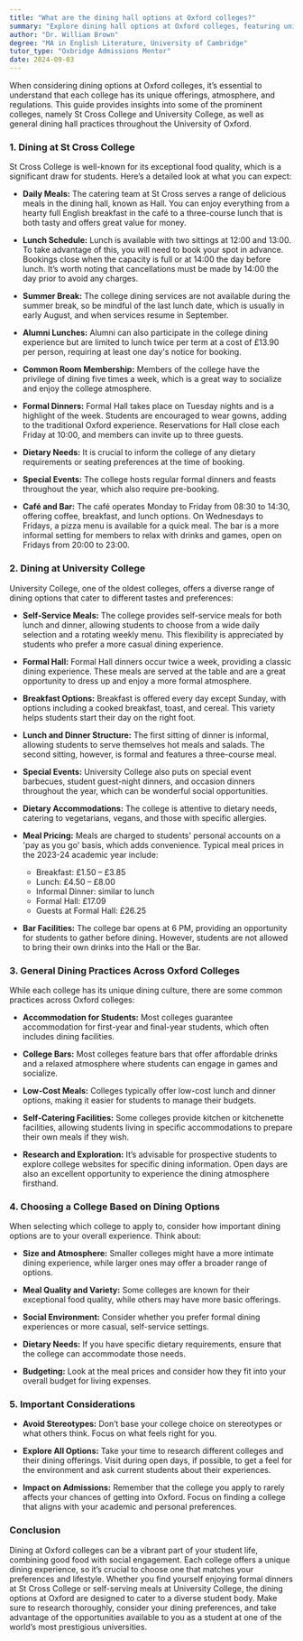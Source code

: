 ```yaml
---
title: "What are the dining hall options at Oxford colleges?"
summary: "Explore dining hall options at Oxford colleges, featuring unique offerings and atmospheres, including St Cross and University College."
author: "Dr. William Brown"
degree: "MA in English Literature, University of Cambridge"
tutor_type: "Oxbridge Admissions Mentor"
date: 2024-09-03
---
```


When considering dining options at Oxford colleges, it’s essential to understand that each college has its unique offerings, atmosphere, and regulations. This guide provides insights into some of the prominent colleges, namely St Cross College and University College, as well as general dining hall practices throughout the University of Oxford. 

### 1. Dining at St Cross College

St Cross College is well-known for its exceptional food quality, which is a significant draw for students. Here’s a detailed look at what you can expect:

- **Daily Meals:** The catering team at St Cross serves a range of delicious meals in the dining hall, known as Hall. You can enjoy everything from a hearty full English breakfast in the café to a three-course lunch that is both tasty and offers great value for money. 

- **Lunch Schedule:** Lunch is available with two sittings at 12:00 and 13:00. To take advantage of this, you will need to book your spot in advance. Bookings close when the capacity is full or at 14:00 the day before lunch. It’s worth noting that cancellations must be made by 14:00 the day prior to avoid any charges.

- **Summer Break:** The college dining services are not available during the summer break, so be mindful of the last lunch date, which is usually in early August, and when services resume in September.

- **Alumni Lunches:** Alumni can also participate in the college dining experience but are limited to lunch twice per term at a cost of £13.90 per person, requiring at least one day's notice for booking.

- **Common Room Membership:** Members of the college have the privilege of dining five times a week, which is a great way to socialize and enjoy the college atmosphere.

- **Formal Dinners:** Formal Hall takes place on Tuesday nights and is a highlight of the week. Students are encouraged to wear gowns, adding to the traditional Oxford experience. Reservations for Hall close each Friday at 10:00, and members can invite up to three guests.

- **Dietary Needs:** It is crucial to inform the college of any dietary requirements or seating preferences at the time of booking. 

- **Special Events:** The college hosts regular formal dinners and feasts throughout the year, which also require pre-booking. 

- **Café and Bar:** The café operates Monday to Friday from 08:30 to 14:30, offering coffee, breakfast, and lunch options. On Wednesdays to Fridays, a pizza menu is available for a quick meal. The bar is a more informal setting for members to relax with drinks and games, open on Fridays from 20:00 to 23:00.

### 2. Dining at University College

University College, one of the oldest colleges, offers a diverse range of dining options that cater to different tastes and preferences:

- **Self-Service Meals:** The college provides self-service meals for both lunch and dinner, allowing students to choose from a wide daily selection and a rotating weekly menu. This flexibility is appreciated by students who prefer a more casual dining experience.

- **Formal Hall:** Formal Hall dinners occur twice a week, providing a classic dining experience. These meals are served at the table and are a great opportunity to dress up and enjoy a more formal atmosphere.

- **Breakfast Options:** Breakfast is offered every day except Sunday, with options including a cooked breakfast, toast, and cereal. This variety helps students start their day on the right foot.

- **Lunch and Dinner Structure:** The first sitting of dinner is informal, allowing students to serve themselves hot meals and salads. The second sitting, however, is formal and features a three-course meal.

- **Special Events:** University College also puts on special event barbecues, student guest-night dinners, and occasion dinners throughout the year, which can be wonderful social opportunities.

- **Dietary Accommodations:** The college is attentive to dietary needs, catering to vegetarians, vegans, and those with specific allergies.

- **Meal Pricing:** Meals are charged to students' personal accounts on a 'pay as you go' basis, which adds convenience. Typical meal prices in the 2023-24 academic year include:
  - Breakfast: £1.50 – £3.85
  - Lunch: £4.50 – £8.00
  - Informal Dinner: similar to lunch
  - Formal Hall: £17.09
  - Guests at Formal Hall: £26.25

- **Bar Facilities:** The college bar opens at 6 PM, providing an opportunity for students to gather before dining. However, students are not allowed to bring their own drinks into the Hall or the Bar.

### 3. General Dining Practices Across Oxford Colleges

While each college has its unique dining culture, there are some common practices across Oxford colleges:

- **Accommodation for Students:** Most colleges guarantee accommodation for first-year and final-year students, which often includes dining facilities.

- **College Bars:** Most colleges feature bars that offer affordable drinks and a relaxed atmosphere where students can engage in games and socialize.

- **Low-Cost Meals:** Colleges typically offer low-cost lunch and dinner options, making it easier for students to manage their budgets.

- **Self-Catering Facilities:** Some colleges provide kitchen or kitchenette facilities, allowing students living in specific accommodations to prepare their own meals if they wish.

- **Research and Exploration:** It’s advisable for prospective students to explore college websites for specific dining information. Open days are also an excellent opportunity to experience the dining atmosphere firsthand.

### 4. Choosing a College Based on Dining Options

When selecting which college to apply to, consider how important dining options are to your overall experience. Think about:

- **Size and Atmosphere:** Smaller colleges might have a more intimate dining experience, while larger ones may offer a broader range of options.

- **Meal Quality and Variety:** Some colleges are known for their exceptional food quality, while others may have more basic offerings.

- **Social Environment:** Consider whether you prefer formal dining experiences or more casual, self-service settings.

- **Dietary Needs:** If you have specific dietary requirements, ensure that the college can accommodate those needs.

- **Budgeting:** Look at the meal prices and consider how they fit into your overall budget for living expenses.

### 5. Important Considerations

- **Avoid Stereotypes:** Don’t base your college choice on stereotypes or what others think. Focus on what feels right for you.

- **Explore All Options:** Take your time to research different colleges and their dining offerings. Visit during open days, if possible, to get a feel for the environment and ask current students about their experiences.

- **Impact on Admissions:** Remember that the college you apply to rarely affects your chances of getting into Oxford. Focus on finding a college that aligns with your academic and personal preferences.

### Conclusion

Dining at Oxford colleges can be a vibrant part of your student life, combining good food with social engagement. Each college offers a unique dining experience, so it’s crucial to choose one that matches your preferences and lifestyle. Whether you find yourself enjoying formal dinners at St Cross College or self-serving meals at University College, the dining options at Oxford are designed to cater to a diverse student body. Make sure to research thoroughly, consider your dining preferences, and take advantage of the opportunities available to you as a student at one of the world’s most prestigious universities.
    
